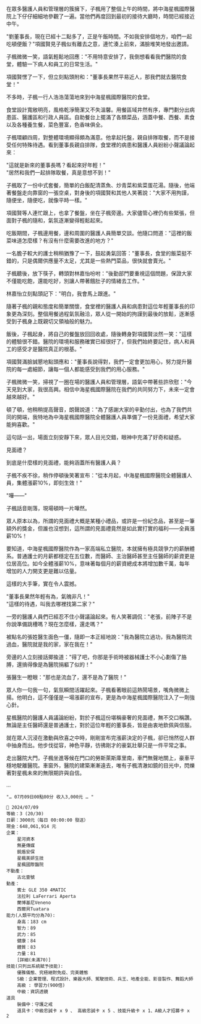 在眾多醫護人員和管理層的簇擁下，子楓用了整個上午的時間，將中海星楓國際醫院上下仔仔細細地參觀了一遍。當他們再度回到最初的接待大廳時，時間已經接近中午。

"劉董事長，現在已經十二點多了，正是午飯時間。不如我安排個地方，咱們一起吃頓便飯？"項國賢見子楓似有離去之意，連忙湊上前來，滿臉堆笑地發出邀請。

子楓微微一笑，語氣輕鬆地回應："不用特意安排了，我倒想看看我們醫院的食堂，體驗一下病人和員工的日常生活。"

項國賢愣了一下，但立刻點頭附和："董事長果然平易近人，那我們就去醫院食堂！"  

不多時，子楓一行人浩浩蕩蕩地來到中海星楓國際醫院的食堂。  

食堂設計寬敞明亮，風格乾淨簡潔又不失溫馨。用餐區域井然有序，專門劃分出病患區、醫護區和行政人員區。自助餐台上擺滿了各類菜品，涵蓋中餐、西餐、素食以及各種養生餐，菜色豐富，色香味俱全。

子楓環顧四周，對整體環境顯得頗為滿意。他拿起托盤，親自排隊取餐，而不是接受任何特殊待遇。看到董事長親自排隊，食堂裡的病患和醫護人員紛紛小聲議論起來：

"這就是新來的董事長嗎？看起來好年輕！"  
"居然和我們一起排隊取餐，真是意想不到！"  

子楓取了一份中式套餐，簡單的白飯配清蒸魚、炒青菜和紫菜蛋花湯。隨後，他端著餐盤走向靠窗的一張空桌，對身後的項國賢和其他人笑著說："大家不用拘謹，隨便坐，隨便吃，就像平時一樣。"  

項國賢等人連忙跟上，也拿了餐盤，坐在子楓旁邊。大家儘管心裡仍有些緊張，但面對子楓的隨和，氣氛逐漸變得輕鬆起來。

吃飯期間，子楓邊用餐，邊和周圍的醫護人員簡單交談。他隨口問道："這裡的飯菜味道怎麼樣？有沒有什麼需要改進的地方？"  

一名膽子較大的護士稍稍猶豫了一下，鼓起勇氣回答："董事長，食堂的飯菜挺不錯的，只是偶爾供應量不太足，尤其是一些熱門菜品，很快就會賣光。"  

子楓聽後，放下筷子，轉頭對林嘉怡吩咐："後勤部門要重視這個問題，保證大家不僅能吃飽，還能吃好，別讓人帶著餓肚子的情緒去工作。"  

林嘉怡立刻點頭記下："明白，我會馬上跟進。"  

隨著子楓的親和態度和簡單關懷，食堂裡的醫護人員和病患對這位年輕董事長的印象更為深刻。整個用餐過程氣氛融洽，眾人從一開始的拘謹到最後的放鬆，逐漸感受到子楓身上既親切又領袖般的魅力。

飯後，子楓起身，將自己的餐盤放回回收處，隨後轉身對項國賢淡然一笑："這樣的體驗很不錯。醫院的環境和服務確實已經很好了，但我們始終要記住，病人和員工的感受才是醫院真正的根基。"

項國賢滿臉誠懇地點頭應和："董事長說得對，我們一定會更加用心，努力提升醫院的每一處細節，讓每一個人都能感受到我們的用心服務。"

子楓微微一笑，掃視了一圈在場的醫護人員和管理層，語氣中帶著些許欣慰："今天見到大家，我很高興。相信中海星楓國際醫院在我們的共同努力下，未來一定會越來越好。"

頓了頓，他稍稍提高聲音，朗聲說道："為了感謝大家的辛勤付出，也為了我們共同的開端，我特地為中海星楓國際醫院全體醫護人員準備了一份見面禮，希望大家能夠喜歡。"  

這句話一出，場面立刻安靜下來，眾人目光交錯，眼神中充滿了好奇和疑惑。

見面禮？  

到底是什麼樣的見面禮，能夠涵蓋所有醫護人員？  

子楓不疾不徐，稍作停頓後笑著宣布："從本月起，中海星楓國際醫院全體醫護人員，集體漲薪10%，即刻生效！"  

"嘩——"  

子楓話音剛落，現場頓時一片嘩然。  

眾人原本以為，所謂的見面禮大概是某種小禮品，或許是一份紀念品，甚至是一筆額外的獎金，但誰也沒想到，這所謂的見面禮竟然是如此實打實的福利——全員漲薪10%！  

要知道，中海星楓國際醫院作為一家高端私立醫院，本就擁有極具競爭力的薪酬體系。普通護士的月薪都穩定在五位數，而醫師、主治醫師甚至主任醫師的薪資更是位居高位。如今全體漲薪10%，意味著每個月的薪資總成本將增加數千萬，每年增加的人力開支更是難以估量。

這樣的大手筆，實在令人震撼。  

"董事長果然年輕有為，氣魄非凡！"  
"這樣的待遇，叫我去哪裡找第二家？"  

一旁的醫護人員們已經忍不住小聲議論起來。有人笑著調侃："老張，前陣子不是你說準備跳槽嗎？現在怎麼樣，還走嗎？"  

被點名的張姓醫生面色一僵，隨即一本正經地說："我為醫院立過功，我為醫院流過血，醫院就是我的家，家在我在！"  

旁邊的人立刻接話揶揄道："得了吧，你那是手術時被器械護士不小心劃傷了胳膊，還搞得像是為醫院捐軀了似的！"  

張醫生一瞪眼："那也是流血了，還不是為了醫院！"  

眾人你一句我一句，氣氛瞬間活躍起來。子楓看著眼前這熱鬧場景，嘴角微微上揚。他明白，這不僅僅是一場漲薪的宣布，更是為中海星楓國際醫院注入了一劑強心針。

星楓醫院的醫護人員議論紛紛，對於子楓這份堪稱豪奢的見面禮，無不交口稱讚。無論是主任醫師還是普通護士，對於這位年輕的董事長，皆是由衷地欽佩與信服。

就在眾人沉浸在激動與欣喜之中時，剛剛宣布完漲薪決定的子楓，卻已悄然從人群中抽身而出。他步伐從容，神色平靜，彷彿剛才的豪氣壯舉只是一件平常之事。

走出醫院大門，子楓坐進等候在門口的勞斯萊斯庫里南，車門無聲地關上，豪車平穩地駛離醫院。車窗外，醫院的建築漸漸遠去，唯有子楓清澈如鏡的目光中，閃爍著對星楓未來的無限期許與自信。

...

`"… 07月09日00點00分 收入3,000元 … "`

```
📰 2024/07/09
等級：3 (20/30)
日薪：3000元（每日 00:00:00 發送）
現金：648,061,914 元
企業：
    星河資本
    無憂傳媒
    銳盾安保
    星楓美妍生技
    星楓國際醫院
不動產：
    古北壹號
動產：
    賓士 GLE 350 4MATIC
    法拉利 LaFerrari Aperta
    蘭博基尼Veneno
    西爾貝Tuatara
能力(人類平均分為70):
    身高：183 cm
    智力：89
    武力：85
    健康：84
    體質：83
    力量：81
    [詳細(未滿70)]
技能(只列出系統賦予技能):
    優雅儀態、究極絕對免疫、完美體態
    S級：企業管理、程式設計、樂器大師、駕駛技術、兵王、地產全能、影音製作、舞蹈大師
    高級 : 學習力(900倍)
    中級：資訊透鏡
道具
    裝備中：守護之戒
    道具卡：中級忠誠卡 x 9 、 高級忠誠卡 x 5 、技能升級卡 x 1、A級人才招募卡 x 2
```